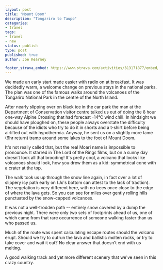 ```yaml
---
layout: post
title: "Mount Doom"
description: "Tongariro to Taupo"
categories:
- travel
tags:
- travel
- new
status: publish
type: post
published: true
author: Joe Kearney

footer_strava_embed: https://www.strava.com/activities/313171877/embed/bf30f034f7ab3a50423c3c96a6eebbabaaf721f4
---
```


We made an early start made easier with radio on at breakfast. It was decidedly warm, a welcome change on previous stays in the national parks. The plan was one of the famous walks around the volcanoes of the Tongariro National Park in the centre of the North Island.

After nearly slipping over on black ice in the car park the man at the Department of Conservation visitor centre talked us out of doing the 8 hour one-way Alpine Crossing that had forecast -14°C wind chill. In hindsight we should have ploughed on, these people always overstate the difficulty because of the idiots who try to do it in shorts and a t-shirt before being airlifted out with hypothermia. Anyway, he sent us on a slightly more tame (6hr return) tramp around some lakes to the foot of Mount Doom.

It's not really called that, but the real Moari name is impossible to pronounce. It starred in The Lord of the Rings films, but on a sunny day doesn't look all that brooding! It's pretty cool, a volcano that looks like volcanoes should look, how you drew them as a kid: symmetrical cone with a crater at the top.

The walk took us up through the snow line again, in fact over a lot of slippery icy path early on (Jo's bottom can attest to the lack of traction). The vegetation is very different here, with no trees once close to the edge of where the lava gets. So you can see for miles over gently rolling hills punctuated by the snow-capped volcanoes.

It was not a well-trodden path -- entirely snow covered by a dump the previous night. There were only two sets of footprints ahead of us, one of which came from that rare occurrence of someone walking faster than us who passed us.

Much of the route was spent calculating escape routes should the volcano erupt. Should we try to outrun the lava and ballistic molten rocks, or try to take cover and wait it out? No clear answer that doesn't end with us melting.

A good walking track and yet more different scenery that we've seen in this crazy country.